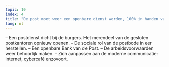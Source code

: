 ```yaml
---
topic: 10
index: 4
title: "De post moet weer een openbare dienst worden, 100% in handen van de overheid. Ze moet de Beurs verlaten en de taken van openbare dienst verzekeren:"
lang: nl
---
```

– Een postdienst dicht bij de burgers. Het merendeel van de gesloten
postkantoren opnieuw openen.
– De sociale rol van de postbode in eer herstellen.
– Een openbare Bank van de Post.
– De arbeidsvoorwaarden weer behoorlijk maken.
– Zich aanpassen aan de moderne communicatie: internet, cybercafé enzovoort.

